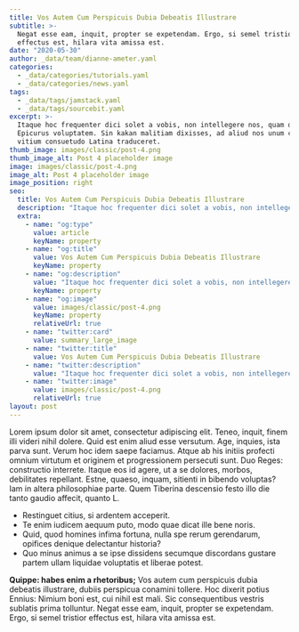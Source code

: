 ```yaml
---
title: Vos Autem Cum Perspicuis Dubia Debeatis Illustrare
subtitle: >-
  Negat esse eam, inquit, propter se expetendam. Ergo, si semel tristior
  effectus est, hilara vita amissa est.
date: "2020-05-30"
author: _data/team/dianne-ameter.yaml
categories:
  - _data/categories/tutorials.yaml
  - _data/categories/news.yaml
tags:
  - _data/tags/jamstack.yaml
  - _data/tags/sourcebit.yaml
excerpt: >-
  Itaque hoc frequenter dici solet a vobis, non intellegere nos, quam dicat
  Epicurus voluptatem. Sin kakan malitiam dixisses, ad aliud nos unum certum
  vitium consuetudo Latina traduceret.
thumb_image: images/classic/post-4.png
thumb_image_alt: Post 4 placeholder image
image: images/classic/post-4.png
image_alt: Post 4 placeholder image
image_position: right
seo:
  title: Vos Autem Cum Perspicuis Dubia Debeatis Illustrare
  description: "Itaque hoc frequenter dici solet a vobis, non intellegere nos"
  extra:
    - name: "og:type"
      value: article
      keyName: property
    - name: "og:title"
      value: Vos Autem Cum Perspicuis Dubia Debeatis Illustrare
      keyName: property
    - name: "og:description"
      value: "Itaque hoc frequenter dici solet a vobis, non intellegere nos"
      keyName: property
    - name: "og:image"
      value: images/classic/post-4.png
      keyName: property
      relativeUrl: true
    - name: "twitter:card"
      value: summary_large_image
    - name: "twitter:title"
      value: Vos Autem Cum Perspicuis Dubia Debeatis Illustrare
    - name: "twitter:description"
      value: "Itaque hoc frequenter dici solet a vobis, non intellegere nos"
    - name: "twitter:image"
      value: images/classic/post-4.png
      relativeUrl: true
layout: post
---
```


Lorem ipsum dolor sit amet, consectetur adipiscing elit. Teneo, inquit, finem illi videri nihil dolere. Quid est enim aliud esse versutum. Age, inquies, ista parva sunt. Verum hoc idem saepe faciamus. Atque ab his initiis profecti omnium virtutum et originem et progressionem persecuti sunt. Duo Reges: constructio interrete. Itaque eos id agere, ut a se dolores, morbos, debilitates repellant. Estne, quaeso, inquam, sitienti in bibendo voluptas? Iam in altera philosophiae parte. Quem Tiberina descensio festo illo die tanto gaudio affecit, quanto L.

- Restinguet citius, si ardentem acceperit.
- Te enim iudicem aequum puto, modo quae dicat ille bene noris.
- Quid, quod homines infima fortuna, nulla spe rerum gerendarum, opifices denique delectantur historia?
- Quo minus animus a se ipse dissidens secumque discordans gustare partem ullam liquidae voluptatis et liberae potest.

**Quippe: habes enim a rhetoribus;** Vos autem cum perspicuis dubia debeatis illustrare, dubiis perspicua conamini tollere. Hoc dixerit potius Ennius: Nimium boni est, cui nihil est mali. Sic consequentibus vestris sublatis prima tolluntur. Negat esse eam, inquit, propter se expetendam. Ergo, si semel tristior effectus est, hilara vita amissa est.
